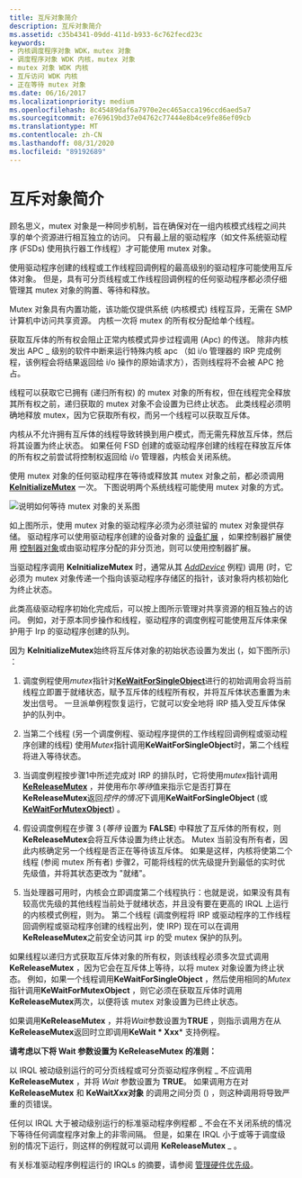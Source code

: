 ```yaml
---
title: 互斥对象简介
description: 互斥对象简介
ms.assetid: c35b4341-09dd-411d-b933-6c762fecd23c
keywords:
- 内核调度程序对象 WDK，mutex 对象
- 调度程序对象 WDK 内核，mutex 对象
- mutex 对象 WDK 内核
- 互斥访问 WDK 内核
- 正在等待 mutex 对象
ms.date: 06/16/2017
ms.localizationpriority: medium
ms.openlocfilehash: 8c45489daf6a7970e2ec465acca196ccd6aed5a7
ms.sourcegitcommit: e769619bd37e04762c77444e8b4ce9fe86ef09cb
ms.translationtype: MT
ms.contentlocale: zh-CN
ms.lasthandoff: 08/31/2020
ms.locfileid: "89192689"
---
```

# <a name="introduction-to-mutex-objects"></a>互斥对象简介


顾名思义，mutex 对象是一种同步机制，旨在确保对在一组内核模式线程之间共享的单个资源进行相互独立的访问。 只有最上层的驱动程序（如文件系统驱动程序 (FSDs) 使用执行器工作线程）才可能使用 mutex 对象。

使用驱动程序创建的线程或工作线程回调例程的最高级别的驱动程序可能使用互斥体对象。 但是，具有可分页线程或工作线程回调例程的任何驱动程序都必须仔细管理其 mutex 对象的购置、等待和释放。

Mutex 对象具有内置功能，该功能仅提供系统 (内核模式) 线程互异，无需在 SMP 计算机中访问共享资源。 内核一次将 mutex 的所有权分配给单个线程。

获取互斥体的所有权会阻止正常内核模式异步过程调用 (Apc) 的传送。 除非内核发出 APC \_ 级别的软件中断来运行特殊内核 apc （如 i/o 管理器的 IRP 完成例程，该例程会将结果返回给 i/o 操作的原始请求方），否则线程将不会被 APC 抢占。

线程可以获取它已拥有 (递归所有权) 的 mutex 对象的所有权，但在线程完全释放其所有权之前，递归获取的 mutex 对象不会设置为已终止状态。 此类线程必须明确地释放 mutex，因为它获取所有权，而另一个线程可以获取互斥体。

内核从不允许拥有互斥体的线程导致转换到用户模式，而无需先释放互斥体，然后将其设置为终止状态。 如果任何 FSD 创建的或驱动程序创建的线程在释放互斥体的所有权之前尝试将控制权返回给 i/o 管理器，内核会关闭系统。

使用 mutex 对象的任何驱动程序在等待或释放其 mutex 对象之前，都必须调用 [**KeInitializeMutex**](/windows-hardware/drivers/ddi/wdm/nf-wdm-keinitializemutex) 一次。 下图说明两个系统线程可能使用 mutex 对象的方式。

![说明如何等待 mutex 对象的关系图](images/3mutxobj.png)

如上图所示，使用 mutex 对象的驱动程序必须为必须驻留的 mutex 对象提供存储。 驱动程序可以使用驱动程序创建的设备对象的 [设备扩展](device-extensions.md) ，如果控制器扩展使用 [控制器对象](./introduction-to-controller-objects.md)或由驱动程序分配的非分页池，则可以使用控制器扩展。

当驱动程序调用 **KeInitializeMutex** 时，通常从其 [*AddDevice*](/windows-hardware/drivers/ddi/wdm/nc-wdm-driver_add_device) 例程) 调用 (时，它必须为 mutex 对象传递一个指向该驱动程序存储区的指针，该对象将内核初始化为终止状态。

此类高级驱动程序初始化完成后，可以按上图所示管理对共享资源的相互独占的访问。 例如，对于原本同步操作和线程，驱动程序的调度例程可能使用互斥体来保护用于 Irp 的驱动程序创建的队列。

因为 **KeInitializeMutex**始终将互斥体对象的初始状态设置为发出 (，如下图所示) ：

1.  调度例程使用*mutex*指针对[**KeWaitForSingleObject**](/windows-hardware/drivers/ddi/wdm/nf-wdm-kewaitforsingleobject)进行的初始调用会将当前线程立即置于就绪状态，赋予互斥体的线程所有权，并将互斥体状态重置为未发出信号。 一旦派单例程恢复运行，它就可以安全地将 IRP 插入受互斥体保护的队列中。

2.  当第二个线程 (另一个调度例程、驱动程序提供的工作线程回调例程或驱动程序创建的线程) 使用*Mutex*指针调用**KeWaitForSingleObject**时，第二个线程将进入等待状态。

3.  当调度例程按步骤1中所述完成对 IRP 的排队时，它将使用*mutex*指针调用[**KeReleaseMutex**](/windows-hardware/drivers/ddi/wdm/nf-wdm-kereleasemutex) ，并使用布尔*等待*值来指示它是否打算在**KeReleaseMutex**返回*控件的情况*下调用**KeWaitForSingleObject** (或[**KeWaitForMutexObject**](https://msdn.microsoft.com/library/windows/hardware/ff553344)) 。

4.  假设调度例程在步骤 3 (*等待* 设置为 **FALSE**) 中释放了互斥体的所有权，则 **KeReleaseMutex**会将互斥体设置为终止状态。 Mutex 当前没有所有者，因此内核确定另一个线程是否正在等待该互斥体。 如果是这样，内核将使第二个线程 (参阅 mutex 所有者) 步骤2，可能将线程的优先级提升到最低的实时优先级值，并将其状态更改为 "就绪"。

5.  当处理器可用时，内核会立即调度第二个线程执行：也就是说，如果没有具有较高优先级的其他线程当前处于就绪状态，并且没有要在更高的 IRQL 上运行的内核模式例程，则为。 第二个线程 (调度例程将 IRP 或驱动程序的工作线程回调例程或驱动程序创建的线程出列，使 IRP) 现在可以在调用 **KeReleaseMutex**之前安全访问其 irp 的受 mutex 保护的队列。

如果线程以递归方式获取互斥体对象的所有权，则该线程必须多次显式调用 **KeReleaseMutex** ，因为它会在互斥体上等待，以将 mutex 对象设置为终止状态。 例如，如果一个线程调用**KeWaitForSingleObject** ，然后使用相同的*Mutex*指针调用**KeWaitForMutexObject** ，则它必须在获取互斥体时调用**KeReleaseMutex**两次，以便将该 mutex 对象设置为已终止状态。

如果调用**KeReleaseMutex** ，并将*Wait*参数设置为**TRUE** ，则指示调用方在从**KeReleaseMutex**返回时立即调用**KeWait * Xxx*** 支持例程。

**请考虑以下将 Wait 参数设置为 KeReleaseMutex 的准则：**

以 IRQL 被动级别运行的可分页线程或可分页驱动程序例程 \_ 不应调用 **KeReleaseMutex** ，并将 *Wait* 参数设置为 **TRUE**。 如果调用方在对 **KeReleaseMutex** 和 **KeWait*Xxx*对象** 的调用之间分页 () ，则这种调用将导致严重的页错误。

任何以 IRQL 大于被动级别运行的标准驱动程序例程都 \_ 不会在不关闭系统的情况下等待任何调度程序对象上的非零间隔。 但是，如果在 IRQL 小于或等于调度级别的情况下运行，则这样的例程就可以调用 **KeReleaseMutex** \_ 。

有关标准驱动程序例程运行的 IRQLs 的摘要，请参阅 [管理硬件优先级](managing-hardware-priorities.md)。

 

